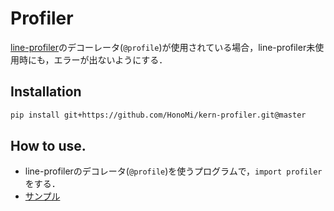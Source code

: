# Profiler
[line-profiler](https://github.com/rkern/line_profiler)のデコーレータ(`@profile`)が使用されている場合，line-profiler未使用時にも，エラーが出ないようにする．

## Installation
```sh
pip install git+https://github.com/HonoMi/kern-profiler.git@master

```

## How to use.
* line-profilerのデコレータ(`@profile`)を使うプログラムで，`import profiler`をする．
* [サンプル](./sample.py)
